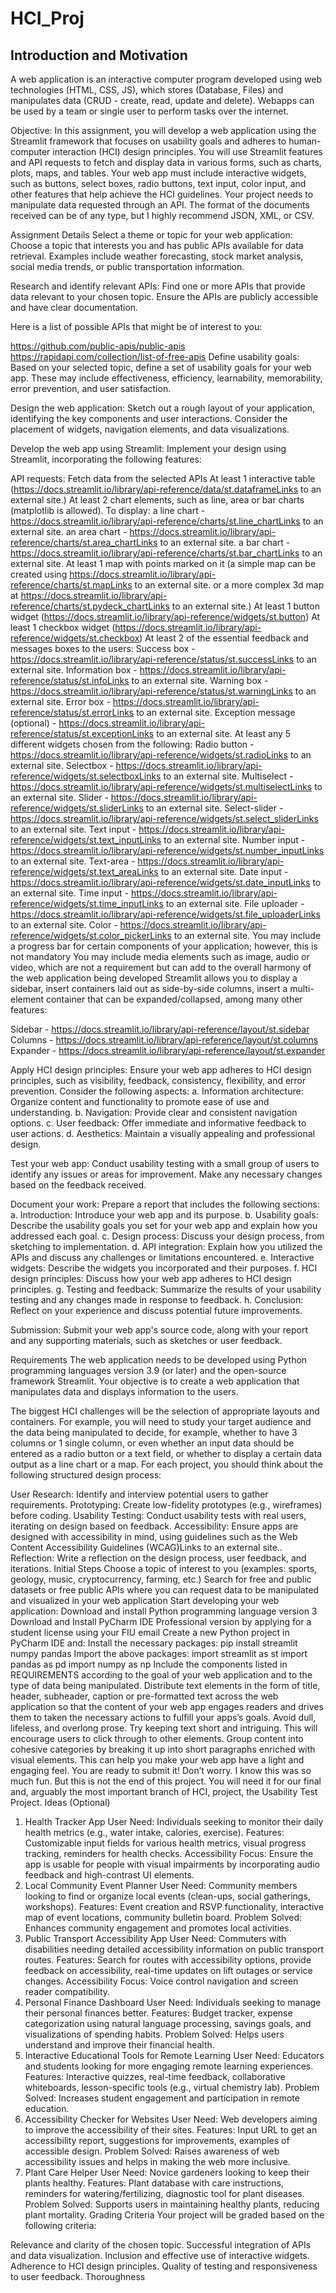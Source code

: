 # HCI_Proj
## Introduction and Motivation
A web application is an interactive computer program developed using web technologies (HTML, CSS, JS), which stores (Database, Files) and manipulates data (CRUD - create, read, update and delete). Webapps can be used by a team or single user to perform tasks over the internet.

Objective: In this assignment, you will develop a web application using the Streamlit framework that focuses on usability goals and adheres to human-computer interaction (HCI) design principles. You will use Streamlit features and API requests to fetch and display data in various forms, such as charts, plots, maps, and tables. Your web app must include interactive widgets, such as buttons, select boxes, radio buttons, text input, color input, and other features that help achieve the HCI guidelines. Your project needs to manipulate data requested through an API. The format of the documents received can be of any type, but I highly recommend JSON, XML, or CSV.

Assignment Details
Select a theme or topic for your web application: Choose a topic that interests you and has public APIs available for data retrieval. Examples include weather forecasting, stock market analysis, social media trends, or public transportation information.

Research and identify relevant APIs: Find one or more APIs that provide data relevant to your chosen topic. Ensure the APIs are publicly accessible and have clear documentation.

Here is a list of possible APIs that might be of interest to you:

https://github.com/public-apis/public-apis
https://rapidapi.com/collection/list-of-free-apis
Define usability goals: Based on your selected topic, define a set of usability goals for your web app. These may include effectiveness, efficiency, learnability, memorability, error prevention, and user satisfaction.

Design the web application: Sketch out a rough layout of your application, identifying the key components and user interactions. Consider the placement of widgets, navigation elements, and data visualizations.

Develop the web app using Streamlit: Implement your design using Streamlit, incorporating the following features:

API requests: Fetch data from the selected APIs
At least 1 interactive table (https://docs.streamlit.io/library/api-reference/data/st.dataframeLinks to an external site.)
At least 2 chart elements,  such as line, area or bar charts (matplotlib is allowed). To display:
a line chart - https://docs.streamlit.io/library/api-reference/charts/st.line_chartLinks to an external site.
an area chart - https://docs.streamlit.io/library/api-reference/charts/st.area_chartLinks to an external site.
a bar chart - https://docs.streamlit.io/library/api-reference/charts/st.bar_chartLinks to an external site.
At least 1 map with points marked on it (a simple map can be created using https://docs.streamlit.io/library/api-reference/charts/st.mapLinks to an external site. or a more complex 3d map at https://docs.streamlit.io/library/api-reference/charts/st.pydeck_chartLinks to an external site.)
At least 1 button widget (https://docs.streamlit.io/library/api-reference/widgets/st.button)
At least 1 checkbox widget (https://docs.streamlit.io/library/api-reference/widgets/st.checkbox)
At least 2 of the essential feedback and messages boxes to the users:
Success box - https://docs.streamlit.io/library/api-reference/status/st.successLinks to an external site. 
Information box - https://docs.streamlit.io/library/api-reference/status/st.infoLinks to an external site. 
Warning box - https://docs.streamlit.io/library/api-reference/status/st.warningLinks to an external site. 
Error box - https://docs.streamlit.io/library/api-reference/status/st.errorLinks to an external site. 
Exception message (optional) - https://docs.streamlit.io/library/api-reference/status/st.exceptionLinks to an external site. 
At least any 5 different widgets chosen from the following:
Radio button - https://docs.streamlit.io/library/api-reference/widgets/st.radioLinks to an external site. 
Selectbox - https://docs.streamlit.io/library/api-reference/widgets/st.selectboxLinks to an external site. 
Multiselect - https://docs.streamlit.io/library/api-reference/widgets/st.multiselectLinks to an external site. 
Slider - https://docs.streamlit.io/library/api-reference/widgets/st.sliderLinks to an external site. 
Select-slider - https://docs.streamlit.io/library/api-reference/widgets/st.select_sliderLinks to an external site. 
Text input - https://docs.streamlit.io/library/api-reference/widgets/st.text_inputLinks to an external site. 
Number input - https://docs.streamlit.io/library/api-reference/widgets/st.number_inputLinks to an external site. 
Text-area - https://docs.streamlit.io/library/api-reference/widgets/st.text_areaLinks to an external site. 
Date input - https://docs.streamlit.io/library/api-reference/widgets/st.date_inputLinks to an external site. 
Time input - https://docs.streamlit.io/library/api-reference/widgets/st.time_inputLinks to an external site. 
File uploader - https://docs.streamlit.io/library/api-reference/widgets/st.file_uploaderLinks to an external site. 
Color - https://docs.streamlit.io/library/api-reference/widgets/st.color_pickerLinks to an external site. 
You may include a progress bar for certain components of your application; however, this is not mandatory
You may include media elements such as image, audio or video, which are not a requirement but can add to the overall harmony of the web application being developed
Streamlit allows you to display a sidebar, insert containers laid out as side-by-side columns, insert a multi-element container that can be expanded/collapsed, among many other features:

Sidebar - https://docs.streamlit.io/library/api-reference/layout/st.sidebar
Columns - https://docs.streamlit.io/library/api-reference/layout/st.columns 
Expander - https://docs.streamlit.io/library/api-reference/layout/st.expander 

Apply HCI design principles: Ensure your web app adheres to HCI design principles, such as visibility, feedback, consistency, flexibility, and error prevention. Consider the following aspects:
a. Information architecture: Organize content and functionality to promote ease of use and understanding.
b. Navigation: Provide clear and consistent navigation options.
c. User feedback: Offer immediate and informative feedback to user actions.
d. Aesthetics: Maintain a visually appealing and professional design.

Test your web app: Conduct usability testing with a small group of users to identify any issues or areas for improvement. Make any necessary changes based on the feedback received.

Document your work: Prepare a report that includes the following sections:
a. Introduction: Introduce your web app and its purpose.
b. Usability goals: Describe the usability goals you set for your web app and explain how you addressed each goal.
c. Design process: Discuss your design process, from sketching to implementation.
d. API integration: Explain how you utilized the APIs and discuss any challenges or limitations encountered.
e. Interactive widgets: Describe the widgets you incorporated and their purposes.
f. HCI design principles: Discuss how your web app adheres to HCI design principles.
g. Testing and feedback: Summarize the results of your usability testing and any changes made in response to feedback.
h. Conclusion: Reflect on your experience and discuss potential future improvements.

Submission: Submit your web app's source code, along with your report and any supporting materials, such as sketches or user feedback.

Requirements
The web application needs to be developed using Python programming languages version 3.9 (or later) and the open-source framework Streamlit. Your objective is to create a web application that manipulates data and displays information to the users.

The biggest HCI challenges will be the selection of appropriate layouts and containers. For example, you will need to study your target audience and the data being manipulated to decide, for example, whether to have 3 columns or 1 single column, or even whether an input data should be entered as a radio button or a text field, or whether to display a certain data output as a line chart or a map. For each project, you should think about the following structured design process:

User Research: Identify and interview potential users to gather requirements.
Prototyping: Create low-fidelity prototypes (e.g., wireframes) before coding.
Usability Testing: Conduct usability tests with real users, iterating on design based on feedback.
Accessibility: Ensure apps are designed with accessibility in mind, using guidelines such as the Web Content Accessibility Guidelines (WCAG)Links to an external site..
Reflection: Write a reflection on the design process, user feedback, and iterations.
Initial Steps
Choose a topic of interest to you (examples: sports, geology, music, cryptocurrency, farming, etc.)
Search for free and public datasets or free public APIs where you can request data to be manipulated and visualized in your web application
Start developing your web application:
Download and install Python programming language version 3
Download and Install PyCharm IDE Professional version by applying for a student license using your FIU email
Create a new Python project in PyCharm IDE and:
Install the necessary packages: pip install streamlit numpy pandas
Import the above packages:
import streamlit as st
import pandas as pd
import numpy as np
Include the components listed in REQUIREMENTS according to the goal of your web application and to the type of data being manipulated.
Distribute text elements in the form of title, header, subheader, caption or pre-formatted text across the web application so that the content of your web app engages readers and drives them to taken the necessary actions to fulfill your apps’s goals. Avoid dull, lifeless, and overlong prose. Try keeping text short and intriguing. This will encourage users to click through to other elements. Group content into cohesive categories by breaking it up into short paragraphs enriched with visual elements. This can help you make your web app have a light and engaging feel.
You are ready to submit it!
Don’t worry. I know this was so much fun. But this is not the end of this project. You will need it for our final and, arguably the most important branch of HCI, project, the Usability Test Project.
Ideas (Optional)
1. Health Tracker App
User Need: Individuals seeking to monitor their daily health metrics (e.g., water intake, calories, exercise).
Features: Customizable input fields for various health metrics, visual progress tracking, reminders for health checks.
Accessibility Focus: Ensure the app is usable for people with visual impairments by incorporating audio feedback and high-contrast UI elements.
2. Local Community Event Planner
User Need: Community members looking to find or organize local events (clean-ups, social gatherings, workshops).
Features: Event creation and RSVP functionality, interactive map of event locations, community bulletin board.
Problem Solved: Enhances community engagement and promotes local activities.
3. Public Transport Accessibility App
User Need: Commuters with disabilities needing detailed accessibility information on public transport routes.
Features: Search for routes with accessibility options, provide feedback on accessibility, real-time updates on lift outages or service changes.
Accessibility Focus: Voice control navigation and screen reader compatibility.
4. Personal Finance Dashboard
User Need: Individuals seeking to manage their personal finances better.
Features: Budget tracker, expense categorization using natural language processing, savings goals, and visualizations of spending habits.
Problem Solved: Helps users understand and improve their financial health.
5. Interactive Educational Tools for Remote Learning
User Need: Educators and students looking for more engaging remote learning experiences.
Features: Interactive quizzes, real-time feedback, collaborative whiteboards, lesson-specific tools (e.g., virtual chemistry lab).
Problem Solved: Increases student engagement and participation in remote education.
6. Accessibility Checker for Websites
User Need: Web developers aiming to improve the accessibility of their sites.
Features: Input URL to get an accessibility report, suggestions for improvements, examples of accessible design.
Problem Solved: Raises awareness of web accessibility issues and helps in making the web more inclusive.
7. Plant Care Helper
User Need: Novice gardeners looking to keep their plants healthy.
Features: Plant database with care instructions, reminders for watering/fertilizing, diagnostic tool for plant diseases.
Problem Solved: Supports users in maintaining healthy plants, reducing plant mortality.
Grading Criteria
Your project will be graded based on the following criteria:

Relevance and clarity of the chosen topic.
Successful integration of APIs and data visualization.
Inclusion and effective use of interactive widgets.
Adherence to HCI design principles.
Quality of testing and responsiveness to user feedback.
Thoroughness
